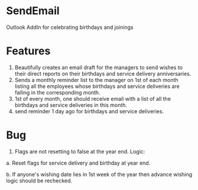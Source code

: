 # SendEmail
Outlook AddIn for celebrating birthdays and joinings

# Features
1. Beautifully creates an email draft for the managers to send wishes to their direct reports on their birthdays and service delivery anniversaries.
2. Sends a monthly reminder list to the manager on 1st of each month listing all the employees whose birthdays and service deliveries are falling in the corresponding month.
3. 1st of every month, one should receive email with a list of all the birthdays and service deliveries in this month.
4. send reminder 1 day ago for birthdays and service deliveries.

# Bug
1. Flags are not resetting to false at the year end. 
Logic:

  a. Reset flags for service delivery and birthday at year end.
  
  b. If anyone's wishing date lies in 1st week of the year then advance wishing logic should be rechecked.
  
